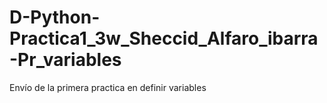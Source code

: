 # D-Python-Practica1_3w_Sheccid_Alfaro_ibarra-Pr_variables
Envío de la primera practica en definir variables
